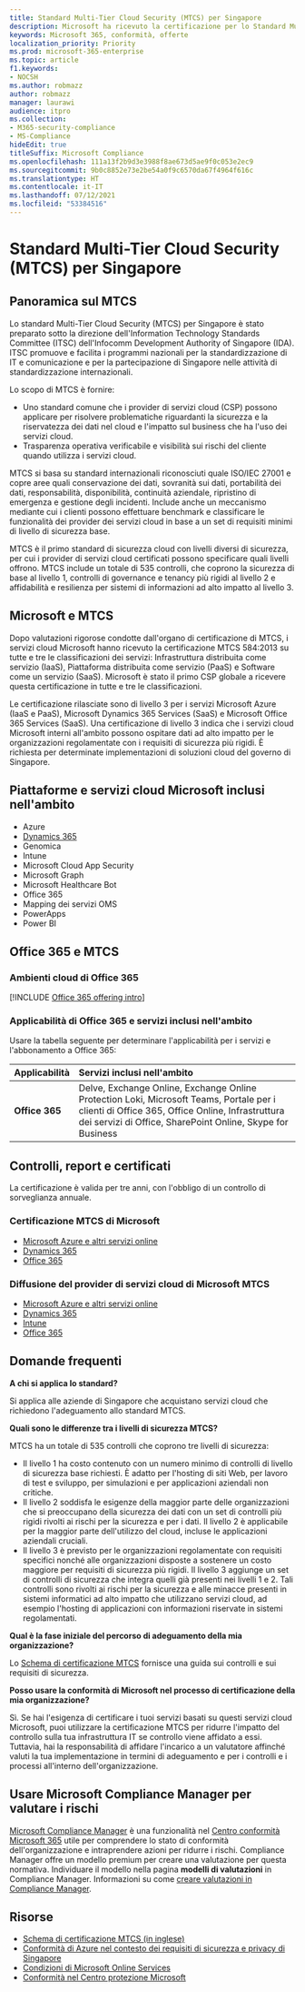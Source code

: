 ```yaml
---
title: Standard Multi-Tier Cloud Security (MTCS) per Singapore
description: Microsoft ha ricevuto la certificazione per lo Standard Multi-Tier Cloud Security (MTCS) per Singapore
keywords: Microsoft 365, conformità, offerte
localization_priority: Priority
ms.prod: microsoft-365-enterprise
ms.topic: article
f1.keywords:
- NOCSH
ms.author: robmazz
author: robmazz
manager: laurawi
audience: itpro
ms.collection:
- M365-security-compliance
- MS-Compliance
hideEdit: true
titleSuffix: Microsoft Compliance
ms.openlocfilehash: 111a13f2b9d3e3988f8ae673d5ae9f0c053e2ec9
ms.sourcegitcommit: 9b0c8852e73e2be54a0f9c6570da67f4964f616c
ms.translationtype: HT
ms.contentlocale: it-IT
ms.lasthandoff: 07/12/2021
ms.locfileid: "53384516"
---
```

# <a name="multi-tier-cloud-security-mtcs-standard-for-singapore"></a>Standard Multi-Tier Cloud Security (MTCS) per Singapore

## <a name="mtcs-overview"></a>Panoramica sul MTCS

Lo standard Multi-Tier Cloud Security (MTCS) per Singapore è stato preparato sotto la direzione dell'Information Technology Standards Committee (ITSC) dell'Infocomm Development Authority of Singapore (IDA). ITSC promuove e facilita i programmi nazionali per la standardizzazione di IT e comunicazione e per la partecipazione di Singapore nelle attività di standardizzazione internazionali.

Lo scopo di MTCS è fornire:

- Uno standard comune che i provider di servizi cloud (CSP) possono applicare per risolvere problematiche riguardanti la sicurezza e la riservatezza dei dati nel cloud e l'impatto sul business che ha l'uso dei servizi cloud.
- Trasparenza operativa verificabile e visibilità sui rischi del cliente quando utilizza i servizi cloud.

MTCS si basa su standard internazionali riconosciuti quale ISO/IEC 27001 e copre aree quali conservazione dei dati, sovranità sui dati, portabilità dei dati, responsabilità, disponibilità, continuità aziendale, ripristino di emergenza e gestione degli incidenti. Include anche un meccanismo mediante cui i clienti possono effettuare benchmark e classificare le funzionalità dei provider dei servizi cloud in base a un set di requisiti minimi di livello di sicurezza base.

MTCS è il primo standard di sicurezza cloud con livelli diversi di sicurezza, per cui i provider di servizi cloud certificati possono specificare quali livelli offrono. MTCS include un totale di 535 controlli, che coprono la sicurezza di base al livello 1, controlli di governance e tenancy più rigidi al livello 2 e affidabilità e resilienza per sistemi di informazioni ad alto impatto al livello 3.

## <a name="microsoft-and-mtcs"></a>Microsoft e MTCS

Dopo valutazioni rigorose condotte dall'organo di certificazione di MTCS, i servizi cloud Microsoft hanno ricevuto la certificazione MTCS 584:2013 su tutte e tre le classificazioni dei servizi: Infrastruttura distribuita come servizio (IaaS), Piattaforma distribuita come servizio (PaaS) e Software come un servizio (SaaS). Microsoft è stato il primo CSP globale a ricevere questa certificazione in tutte e tre le classificazioni.

Le certificazione rilasciate sono di livello 3 per i servizi Microsoft Azure (IaaS e PaaS), Microsoft Dynamics 365 Services (SaaS) e Microsoft Office 365 Services (SaaS).  Una certificazione di livello 3 indica che i servizi cloud Microsoft interni all'ambito possono ospitare dati ad alto impatto per le organizzazioni regolamentate con i requisiti di sicurezza più rigidi. È richiesta per determinate implementazioni di soluzioni cloud del governo di Singapore.

## <a name="microsoft-in-scope-cloud-platforms--services"></a>Piattaforme e servizi cloud Microsoft inclusi nell'ambito

- Azure
- [Dynamics 365](https://aka.ms/d365-compliance-list)
- Genomica
- Intune
- Microsoft Cloud App Security
- Microsoft Graph
- Microsoft Healthcare Bot
- Office 365
- Mapping dei servizi OMS
- PowerApps
- Power BI

## <a name="office-365-and-mtcs"></a>Office 365 e MTCS

### <a name="office-365-cloud-environments"></a>Ambienti cloud di Office 365

[!INCLUDE [Office 365 offering intro](../includes/o365-offering-introduction.md)]

### <a name="office-365-applicability-and-in-scope-services"></a>Applicabilità di Office 365 e servizi inclusi nell'ambito

Usare la tabella seguente per determinare l'applicabilità per i servizi e l'abbonamento a Office 365:

| **Applicabilità** | **Servizi inclusi nell'ambito** |
|:------------------|:----------------------|
| **Office 365** | Delve, Exchange Online, Exchange Online Protection Loki, Microsoft Teams, Portale per i clienti di Office 365, Office Online, Infrastruttura dei servizi di Office, SharePoint Online, Skype for Business |

## <a name="audits-reports-and-certificates"></a>Controlli, report e certificati

La certificazione è valida per tre anni, con l'obbligo di un controllo di sorveglianza annuale.

### <a name="microsoft-mtcs-certification"></a>Certificazione MTCS di Microsoft

- [Microsoft Azure e altri servizi online](https://go.microsoft.com/fwlink/p/?linkid=2092614)
- [Dynamics 365](https://go.microsoft.com/fwlink/p/?linkid=2092451)
- [Office 365](https://go.microsoft.com/fwlink/p/?linkid=2092719)

### <a name="microsoft-mtcs-cloud-service-provider-disclosure"></a>Diffusione del provider di servizi cloud di Microsoft MTCS

- [Microsoft Azure e altri servizi online](https://go.microsoft.com/fwlink/p/?linkid=2092614)
- [Dynamics 365](https://go.microsoft.com/fwlink/p/?linkid=2092720)
- [Intune](https://go.microsoft.com/fwlink/p/?linkid=2099397)
- [Office 365](https://go.microsoft.com/fwlink/p/?linkid=2092550)

## <a name="frequently-asked-questions"></a>Domande frequenti

**A chi si applica lo standard?**

Si applica alle aziende di Singapore che acquistano servizi cloud che richiedono l'adeguamento allo standard MTCS.

**Quali sono le differenze tra i livelli di sicurezza MTCS?**

MTCS ha un totale di 535 controlli che coprono tre livelli di sicurezza:

- Il livello 1 ha costo contenuto con un numero minimo di controlli di livello di sicurezza base richiesti. È adatto per l'hosting di siti Web, per lavoro di test e sviluppo, per simulazioni e per applicazioni aziendali non critiche.
- Il livello 2 soddisfa le esigenze della maggior parte delle organizzazioni che si preoccupano della sicurezza dei dati con un set di controlli più rigidi rivolti ai rischi per la sicurezza e per i dati. Il livello 2 è applicabile per la maggior parte dell'utilizzo del cloud, incluse le applicazioni aziendali cruciali.
- Il livello 3 è previsto per le organizzazioni regolamentate con requisiti specifici nonché alle organizzazioni disposte a sostenere un costo maggiore per requisiti di sicurezza più rigidi. Il livello 3 aggiunge un set di controlli di sicurezza che integra quelli già presenti nei livelli 1 e 2. Tali controlli sono rivolti ai rischi per la sicurezza e alle minacce presenti in sistemi informatici ad alto impatto che utilizzano servizi cloud, ad esempio l'hosting di applicazioni con informazioni riservate in sistemi regolamentati.

**Qual è la fase iniziale del percorso di adeguamento della mia organizzazione?**

Lo [Schema di certificazione MTCS](https://go.microsoft.com/fwlink/p/?linkid=2099490) fornisce una guida sui controlli e sui requisiti di sicurezza.

**Posso usare la conformità di Microsoft nel processo di certificazione della mia organizzazione?**

Sì. Se hai l'esigenza di certificare i tuoi servizi basati su questi servizi cloud Microsoft, puoi utilizzare la certificazione MTCS per ridurre l'impatto del controllo sulla tua infrastruttura IT se controllo viene affidato a essi. Tuttavia, hai la responsabilità di affidare l'incarico a un valutatore affinché valuti la tua implementazione in termini di adeguamento e per i controlli e i processi all'interno dell'organizzazione.

## <a name="use-microsoft-compliance-manager-to-assess-your-risk"></a>Usare Microsoft Compliance Manager per valutare i rischi

[Microsoft Compliance Manager](/microsoft-365/compliance/compliance-manager) è una funzionalità nel [Centro conformità Microsoft 365](/microsoft-365/compliance/microsoft-365-compliance-center) utile per comprendere lo stato di conformità dell'organizzazione e intraprendere azioni per ridurre i rischi. Compliance Manager offre un modello premium per creare una valutazione per questa normativa. Individuare il modello nella pagina **modelli di valutazioni** in Compliance Manager. Informazioni su come [creare valutazioni in Compliance Manager](/microsoft-365/compliance/compliance-manager-assessments).

## <a name="resources"></a>Risorse

- [Schema di certificazione MTCS (in inglese)](https://go.microsoft.com/fwlink/p/?linkid=2092918)
- [Conformità di Azure nel contesto dei requisiti di sicurezza e privacy di Singapore](https://aka.ms/azurecompliancesingapore)
- [Condizioni di Microsoft Online Services](https://aka.ms/Online-Services-Terms)
- [Conformità nel Centro protezione Microsoft](https://www.microsoft.com/trust-center/compliance/compliance-overview)
